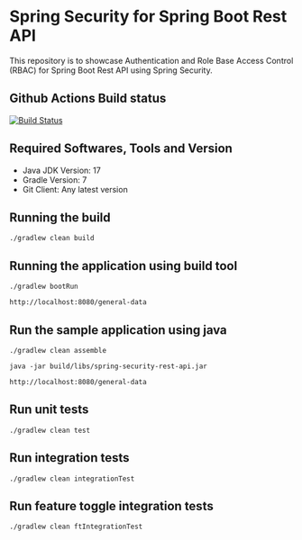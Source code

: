 # Spring Security for Spring Boot Rest API

This repository is to showcase Authentication and Role Base Access Control (RBAC) for Spring Boot Rest API using Spring Security.

## Github Actions Build status
[![Build Status](https://github.com/harishkannarao/spring-security-rest-api/actions/workflows/CI-main.yml/badge.svg)](https://github.com/harishkannarao/spring-security-rest-api/actions/workflows/CI-main.yml)

## Required Softwares, Tools and Version
* Java JDK Version: 17
* Gradle Version: 7
* Git Client: Any latest version

## Running the build

    ./gradlew clean build
    
## Running the application using build tool

    ./gradlew bootRun

    http://localhost:8080/general-data

## Run the sample application using java
    
    ./gradlew clean assemble

    java -jar build/libs/spring-security-rest-api.jar

    http://localhost:8080/general-data

## Run unit tests

    ./gradlew clean test

## Run integration tests

    ./gradlew clean integrationTest

## Run feature toggle integration tests

    ./gradlew clean ftIntegrationTest

